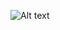 ![Alt text](https://spotify-recently-played-readme.vercel.app/api?user=wfgb8exieauivdusod7nkggco&count={10})
